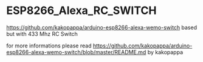 # ESP8266_Alexa_RC_SWITCH
https://github.com/kakopappa/arduino-esp8266-alexa-wemo-switch based but with 433 Mhz RC Switch

for more informations please read https://github.com/kakopappa/arduino-esp8266-alexa-wemo-switch/blob/master/README.md by  kakopappa

